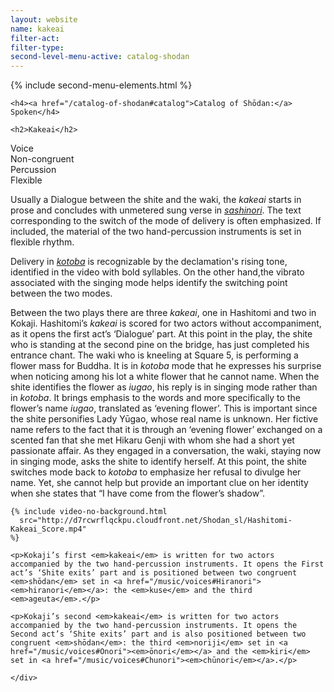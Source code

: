 ```yaml
---
layout: website
name: kakeai
filter-act:
filter-type:
second-level-menu-active: catalog-shodan
---
```


{% include second-menu-elements.html %}

<main class="page-content">
  <div class="text-container">

    <h4><a href="/catalog-of-shodan#catalog">Catalog of Shōdan:</a> Spoken</h4>

    <h2>Kakeai</h2>

  <div class="introductory-table">
    <div class="introductory-table__element">
      <div class="introductory-table__term">Voice</div>
      <div class="introductory-table__definition">Non-congruent</div>
    </div>
    <div class="introductory-table__element">
      <div class="introductory-table__term">Percussion</div>
      <div class="introductory-table__definition">Flexible</div>
    </div>
  </div>

  <p>Usually a Dialogue between the shite and the waki, the <em>kakeai</em>  starts in prose and concludes with unmetered sung verse in <a href="/music/voices#Sashinori"><em>sashinori</em></a>. The text corresponding to the switch of the mode of delivery is often emphasized. If included, the material of the two hand-percussion instruments is set in flexible rhythm.</p>

  <p>Delivery in <a href="/music/voices#Spoken"><em>kotoba</em></a> is recognizable by the declamation's rising tone, identified in the video with bold syllables. On the other hand,the vibrato associated with the singing mode helps identify the switching point between the two modes.</p>

  <p>Between the two plays there are three <em>kakeai</em>, one in Hashitomi and two in Kokaji. Hashitomi’s <em>kakeai</em> is scored for two actors without accompaniment, as it opens the first act’s ‘Dialogue’ part. At this point in the play, the shite who is standing at the second pine on the bridge, has just completed his entrance chant. The waki who is kneeling at Square 5, is performing a flower mass for Buddha. It is in <em>kotoba</em> mode that he expresses his surprise when noticing among his lot a white flower that he cannot name.
When the shite identifies the flower as <em>iugao</em>, his reply is in singing mode rather than in <em>kotoba</em>. It brings emphasis to the words and more specifically to the flower’s name <em>iugao</em>, translated as ‘evening flower’. This is important since the shite personifies Lady Yūgao, whose real name is unknown. Her fictive name refers to the fact that it is through an ‘evening flower’ exchanged on a scented fan that she met Hikaru Genji with whom she had a short yet passionate affair.
As they engaged in a conversation, the waki, staying now in singing mode, asks the shite to identify herself. At this point, the shite switches mode back to <em>kotoba</em> to emphasize her refusal to divulge her name. Yet, she cannot help but provide an important clue on her identity when she states that “I have come from the flower’s shadow”.</p>



    {% include video-no-background.html
      src="http://d7rcwrflqckpu.cloudfront.net/Shodan_sl/Hashitomi-Kakeai_Score.mp4"
    %}

    <p>Kokaji’s first <em>kakeai</em> is written for two actors accompanied by the two hand-percussion instruments. It opens the First act’s ‘Shite exits’ part and is positioned between two congruent <em>shōdan</em> set in <a href="/music/voices#Hiranori"><em>hiranori</em></a>: the <em>kuse</em> and the third <em>ageuta</em>.</p>

    <p>Kokaji’s second <em>kakeai</em> is written for two actors accompanied by the two hand-percussion instruments. It opens the Second act’s ‘Shite exits’ part and is also positioned between two congruent <em>shōdan</em>: the third <em>noriji</em> set in <a href="/music/voices#Onori"><em>ōnori</em></a> and the <em>kiri</em> set in <a href="/music/voices#Chunori"><em>chūnori</em></a>.</p>

    </div>
</main>
